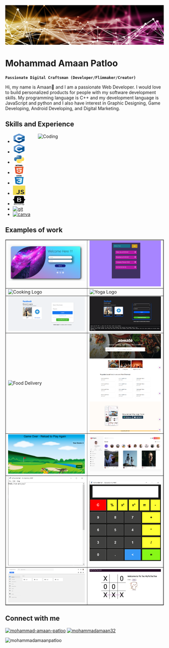 <img src="https://github.com/MohammadAmaanPatloo/MohammadAmaanPatloo/blob/main/Background.jpg">

# Mohammad Amaan Patloo 

 **`Passionate Digital Craftsman (Developer/Flimmaker/Creator)`**
 
Hi, my name is Amaan👋 and I am a passionate Web Developer. I would love to build personalized products for people with my software development skills. My programming language is C++ and my development language is JavaScript and python and I also have interest in Graphic Designing, Game Developing, Android Developing, and Digital Marketing.


## Skills and Experience
<img align="right" alt="Coding" width="400" src="https://camo.githubusercontent.com/fe63ad82cd0ea16571908365dcb3aff7a9715881cbeb881dba7def507d2790ea/68747470733a2f2f6d69726f2e6d656469756d2e636f6d2f6d61782f313336302f302a67714f33736c4c6d4762346d55656a652e676966">

* <a href="https://www.w3schools.com/cpp/" target="_blank" rel="noreferrer"> <img src="https://raw.githubusercontent.com/devicons/devicon/master/icons/cplusplus/cplusplus-original.svg" title="C++" alt="cplusplus" width="40" height="30"/> </a>
* <a href="https://www.cprogramming.com/" target="_blank" rel="noreferrer"> <img src="https://raw.githubusercontent.com/devicons/devicon/master/icons/c/c-original.svg" title="C" alt="c" width="40" height="30"/> </a>  
* <a href="https://www.python.org" target="_blank" rel="noreferrer"> <img src="https://raw.githubusercontent.com/devicons/devicon/master/icons/python/python-original.svg" title="Python" alt="python" width="40" height="30"/> </a>
* <a href="https://www.w3.org/html/" target="_blank" rel="noreferrer"> <img src="https://raw.githubusercontent.com/devicons/devicon/master/icons/html5/html5-original-wordmark.svg" title="HTML" alt="html5" width="40" height="30"/> </a>
* <a href="https://www.w3schools.com/css/" target="_blank" rel="noreferrer"> <img src="https://raw.githubusercontent.com/devicons/devicon/master/icons/css3/css3-original-wordmark.svg" title="CSS" alt="css3" width="40" height="30"/> </a>
* <a href="https://developer.mozilla.org/en-US/docs/Web/JavaScript" target="_blank" rel="noreferrer"> <img src="https://raw.githubusercontent.com/devicons/devicon/master/icons/javascript/javascript-original.svg" title="JavaScript" alt="javascript" width="40" height="30"/> </a>
* <a href="https://getbootstrap.com" target="_blank" rel="noreferrer"> <img src="https://raw.githubusercontent.com/devicons/devicon/master/icons/bootstrap/bootstrap-plain-wordmark.svg" title="Bootstrap" alt="bootstrap" width="40" height="30"/> </a>
* <a href="https://git-scm.com/" target="_blank" rel="noreferrer"> <img src="https://www.vectorlogo.zone/logos/git-scm/git-scm-icon.svg" title="Git" alt="git" width="40" height="30"/> </a>
* <a href="https://www.canva.com/" target="_blank" rel="noreferrer"> <img src="https://upload.wikimedia.org/wikipedia/commons/thumb/0/08/Canva_icon_2021.svg/2048px-Canva_icon_2021.svg.png" title="Canva" alt="canva" width="40" height="30"/> </a>


<!-- * </a> <a href="https://unity.com/" target="_blank" rel="noreferrer"> <img src="https://www.vectorlogo.zone/logos/unity3d/unity3d-icon.svg" alt="unity" width="30" height="30"/> </a>
* </a> <a href="https://unity.com/" target="_blank" rel="noreferrer"> <img src="https://www.vectorlogo.zone/logos/unity3d/unity3d-icon.svg" alt="unity" width="30" height="30"/> </a>
* </a> <a href="https://unity.com/" target="_blank" rel="noreferrer"> <img src="https://www.vectorlogo.zone/logos/unity3d/unity3d-icon.svg" alt="unity" width="30" height="30"/> </a>
* </a> <a href="https://unity.com/" target="_blank" rel="noreferrer"> <img src="https://www.vectorlogo.zone/logos/unity3d/unity3d-icon.svg" alt="unity" width="30" height="30"/> </a> -->

## Examples of work
<!-- <table border="1" cellspacing="0" cellpadding="5" height="200" width="400"> -->
<table border="1" cellspacing="0" cellpadding="5">
<!--  <tr>
  <td colspan="2">My Work</td>
 </tr> -->
 <tr>
  <td><img alt="login Page" src="https://github.com/MohammadAmaanPatloo/Login_Page_Bootstrap/blob/main/Login-Signup.png"></td>
  <td><img alt="Todo List" src="https://github.com/MohammadAmaanPatloo/To_Do_List/blob/master/todo-view.png" ></td>
 </tr>
  <tr>
  <td><img alt="Cooking Logo" src="https://github.com/MohammadAmaanPatloo/MohammadAmaanPatloo/blob/main/Cooking%20Classes.gif" ></td>
  <td><img alt="Yoga Logo" src="https://github.com/MohammadAmaanPatloo/MohammadAmaanPatloo/blob/main/Yoga%20Classes.gif" ></td>
 </tr>
 <tr>
  <td><img alt="Facebook Page" src="https://github.com/MohammadAmaanPatloo/Facebook_login_page/blob/main/Facebook-Log-in-or-Sign-Up__.png" ></td>
  <td><img alt="Updated Facebook Page" src="https://github.com/MohammadAmaanPatloo/Updated_Facebook/blob/main/Facebook-login-2.png"  ></td>
 </tr>
 <tr>
  <td><img alt="Food Delivery" src="https://github.com/MohammadAmaanPatloo/Food_Ordering_website/blob/main/Online-Food-Delivery.png"  ></td>
  <td><img alt="Zomato Page" src="https://github.com/MohammadAmaanPatloo/Zomato_Landing_Page/blob/main/Zomato-page.png" ></td>
 </tr>
 <tr>
  <td> <img alt="Dino Game" src="https://github.com/MohammadAmaanPatloo/Dino-Game/blob/master/Dino-Game.png"  ></td>
  <td><img alt="Instagram Page" src="https://github.com/MohammadAmaanPatloo/Instagram/blob/main/Instagram.png" ></td>
 </tr>
 <tr>
  <td><img alt="NotePad" src="https://github.com/MohammadAmaanPatloo/Python_Tkinter_NotePad/blob/main/Screenshot.png"></td>
  <td><img alt="Calculator" src="https://github.com/MohammadAmaanPatloo/Python_Tkinter_Calculator/blob/main/cal.png"></td>
 </tr>
 <tr>
 <td><img alt="Google Drive" src="https://github.com/MohammadAmaanPatloo/Google_Drive/blob/main/Google-Drive.png"></td>
 <td><img alt="Google Drive" src="https://github.com/MohammadAmaanPatloo/Tic_Tac_Toe_Game/blob/master/Tic-Tac-Toe.png"></td>  
 </tr>
</table>

 
<!-- ## Languages and Tools
<p align="left"> <a href="https://developer.android.com" target="_blank" rel="noreferrer"> <img src="https://raw.githubusercontent.com/devicons/devicon/master/icons/android/android-original-wordmark.svg" alt="android" width="40" height="40"/> </a> <a href="https://getbootstrap.com" target="_blank" rel="noreferrer"> <img src="https://raw.githubusercontent.com/devicons/devicon/master/icons/bootstrap/bootstrap-plain-wordmark.svg" alt="bootstrap" width="40" height="40"/> </a> <a href="https://www.cprogramming.com/" target="_blank" rel="noreferrer"> <img src="https://raw.githubusercontent.com/devicons/devicon/master/icons/c/c-original.svg" alt="c" width="40" height="40"/> </a> <a href="https://www.w3schools.com/cpp/" target="_blank" rel="noreferrer"> <img src="https://raw.githubusercontent.com/devicons/devicon/master/icons/cplusplus/cplusplus-original.svg" alt="cplusplus" width="40" height="40"/> </a> <a href="https://www.w3schools.com/css/" target="_blank" rel="noreferrer"> <img src="https://raw.githubusercontent.com/devicons/devicon/master/icons/css3/css3-original-wordmark.svg" alt="css3" width="40" height="40"/> </a> <a href="https://git-scm.com/" target="_blank" rel="noreferrer"> <img src="https://www.vectorlogo.zone/logos/git-scm/git-scm-icon.svg" alt="git" width="40" height="40"/> </a> <a href="https://www.w3.org/html/" target="_blank" rel="noreferrer"> <img src="https://raw.githubusercontent.com/devicons/devicon/master/icons/html5/html5-original-wordmark.svg" alt="html5" width="40" height="40"/> </a> <a href="https://developer.mozilla.org/en-US/docs/Web/JavaScript" target="_blank" rel="noreferrer"> <img src="https://raw.githubusercontent.com/devicons/devicon/master/icons/javascript/javascript-original.svg" alt="javascript" width="40" height="40"/> </a> <a href="https://www.mongodb.com/" target="_blank" rel="noreferrer"> <img src="https://raw.githubusercontent.com/devicons/devicon/master/icons/mongodb/mongodb-original-wordmark.svg" alt="mongodb" width="40" height="40"/> </a> <a href="https://nodejs.org" target="_blank" rel="noreferrer"> <img src="https://raw.githubusercontent.com/devicons/devicon/master/icons/nodejs/nodejs-original-wordmark.svg" alt="nodejs" width="40" height="40"/> </a> <a href="https://opencv.org/" target="_blank" rel="noreferrer"> <img src="https://www.vectorlogo.zone/logos/opencv/opencv-icon.svg" alt="opencv" width="40" height="40"/> </a> <a href="https://pandas.pydata.org/" target="_blank" rel="noreferrer"> <img src="https://raw.githubusercontent.com/devicons/devicon/2ae2a900d2f041da66e950e4d48052658d850630/icons/pandas/pandas-original.svg" alt="pandas" width="40" height="40"/> </a> <a href="https://www.python.org" target="_blank" rel="noreferrer"> <img src="https://raw.githubusercontent.com/devicons/devicon/master/icons/python/python-original.svg" alt="python" width="40" height="40"/> </a> <a href="https://reactjs.org/" target="_blank" rel="noreferrer"> <img src="https://raw.githubusercontent.com/devicons/devicon/master/icons/react/react-original-wordmark.svg" alt="react" width="40" height="40"/> </a> <a href="https://www.tensorflow.org" target="_blank" rel="noreferrer"> <img src="https://www.vectorlogo.zone/logos/tensorflow/tensorflow-icon.svg" alt="tensorflow" width="40" height="40"/> </a> <a href="https://unity.com/" target="_blank" rel="noreferrer"> <img src="https://www.vectorlogo.zone/logos/unity3d/unity3d-icon.svg" alt="unity" width="40" height="40"/> </a> </p> -->



## Connect with me
<a href="https://linkedin.com/in/mohammad-amaan-patloo" target="_blank"><img src="https://raw.githubusercontent.com/rahuldkjain/github-profile-readme-generator/master/src/images/icons/Social/linked-in-alt.svg" alt="mohammad-amaan-patloo" height="30" width="40" /></a>
<a href="https://instagram.com/mohammadamaan32" target="_blank"><img src="https://raw.githubusercontent.com/rahuldkjain/github-profile-readme-generator/master/src/images/icons/Social/instagram.svg" alt="mohammadamaan32" height="30" width="40"  /></a>

<p align="left"> <img src="https://komarev.com/ghpvc/?username=mohammadamaanpatloo&label=Profile%20views&color=0e75b6&style=flat" alt="mohammadamaanpatloo" height="30" width="200"  /> </p>
